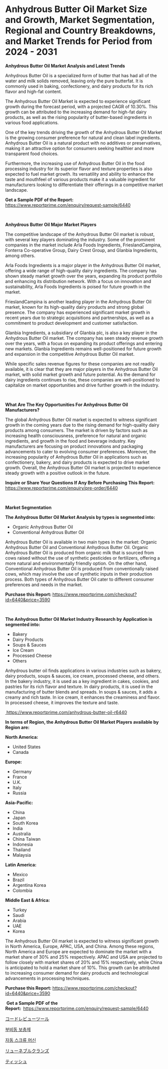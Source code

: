 <p><h1>Anhydrous Butter Oil Market Size and Growth, Market Segmentation, Regional and Country Breakdowns, and Market Trends for Period from 2024 -  2031</h1></p><p><strong>Anhydrous Butter Oil Market Analysis and Latest Trends</strong></p>
<p><p>Anhydrous Butter Oil is a specialized form of butter that has had all of the water and milk solids removed, leaving only the pure butterfat. It is commonly used in baking, confectionery, and dairy products for its rich flavor and high-fat content.</p><p>The Anhydrous Butter Oil Market is expected to experience significant growth during the forecast period, with a projected CAGR of 10.30%. This growth can be attributed to the increasing demand for high-fat dairy products, as well as the rising popularity of butter-based ingredients in various food applications.</p><p>One of the key trends driving the growth of the Anhydrous Butter Oil Market is the growing consumer preference for natural and clean label ingredients. Anhydrous Butter Oil is a natural product with no additives or preservatives, making it an attractive option for consumers seeking healthier and more transparent food choices.</p><p>Furthermore, the increasing use of Anhydrous Butter Oil in the food processing industry for its superior flavor and texture properties is also expected to fuel market growth. Its versatility and ability to enhance the taste and mouthfeel of various products make it a valuable ingredient for manufacturers looking to differentiate their offerings in a competitive market landscape.</p></p>
<p><strong>Get a Sample PDF of the Report:&nbsp;</strong> <a href="https://www.reportprime.com/enquiry/request-sample/6440">https://www.reportprime.com/enquiry/request-sample/6440</a></p>
<p>&nbsp;</p>
<p><strong>Anhydrous Butter Oil Major Market Players</strong></p>
<p><p>The competitive landscape of the Anhydrous Butter Oil market is robust, with several key players dominating the industry. Some of the prominent companies in the market include Arla Foods Ingredients, FrieslandCampina, Fonterra Co-operative Group, Dairy Crest Group, and Glanbia Ingredients, among others.</p><p>Arla Foods Ingredients is a major player in the Anhydrous Butter Oil market, offering a wide range of high-quality dairy ingredients. The company has shown steady market growth over the years, expanding its product portfolio and enhancing its distribution network. With a focus on innovation and sustainability, Arla Foods Ingredients is poised for future growth in the market.</p><p>FrieslandCampina is another leading player in the Anhydrous Butter Oil market, known for its high-quality dairy products and strong global presence. The company has experienced significant market growth in recent years due to strategic acquisitions and partnerships, as well as a commitment to product development and customer satisfaction.</p><p>Glanbia Ingredients, a subsidiary of Glanbia plc, is also a key player in the Anhydrous Butter Oil market. The company has seen steady revenue growth over the years, with a focus on expanding its product offerings and entering new markets. Glanbia Ingredients remains well-positioned for future growth and expansion in the competitive Anhydrous Butter Oil market.</p><p>While specific sales revenue figures for these companies are not readily available, it is clear that they are major players in the Anhydrous Butter Oil market, with solid market growth and future potential. As the demand for dairy ingredients continues to rise, these companies are well-positioned to capitalize on market opportunities and drive further growth in the industry.</p></p>
<p>&nbsp;</p>
<p><strong>What Are The Key Opportunities For Anhydrous Butter Oil Manufacturers?</strong></p>
<p><p>The global Anhydrous Butter Oil market is expected to witness significant growth in the coming years due to the rising demand for high-quality dairy products among consumers. The market is driven by factors such as increasing health consciousness, preference for natural and organic ingredients, and growth in the food and beverage industry. Key manufacturers are focusing on product innovations and packaging advancements to cater to evolving consumer preferences. Moreover, the increasing popularity of Anhydrous Butter Oil in applications such as confectionery, bakery, and dairy products is expected to drive market growth. Overall, the Anhydrous Butter Oil market is projected to experience steady growth with a positive outlook in the future.</p></p>
<p><strong>Inquire or Share Your Questions If Any Before Purchasing This Report:</strong> <a href="https://www.reportprime.com/enquiry/pre-order/6440">https://www.reportprime.com/enquiry/pre-order/6440</a></p>
<p>&nbsp;</p>
<p><strong>Market Segmentation</strong></p>
<p><strong>The Anhydrous Butter Oil Market Analysis by types is segmented into:</strong></p>
<p><ul><li>Organic Anhydrous Butter Oil</li><li>Conventional Anhydrous Butter Oil</li></ul></p>
<p><p>Anhydrous Butter Oil is available in two main types in the market: Organic Anhydrous Butter Oil and Conventional Anhydrous Butter Oil. Organic Anhydrous Butter Oil is produced from organic milk that is sourced from cows raised without the use of synthetic pesticides or fertilizers, offering a more natural and environmentally friendly option. On the other hand, Conventional Anhydrous Butter Oil is produced from conventionally raised cows, which may involve the use of synthetic inputs in their production process. Both types of Anhydrous Butter Oil cater to different consumer preferences and needs in the market.</p></p>
<p><strong>Purchase this Report:&nbsp;</strong><a href="https://www.reportprime.com/checkout?id=6440&price=3590">https://www.reportprime.com/checkout?id=6440&price=3590</a></p>
<p>&nbsp;</p>
<p><strong>The Anhydrous Butter Oil Market Industry Research by Application is segmented into:</strong></p>
<p><ul><li>Bakery</li><li>Dairy Products</li><li>Soups & Sauces</li><li>Ice Cream</li><li>Processed Cheese</li><li>Others</li></ul></p>
<p><p>Anhydrous butter oil finds applications in various industries such as bakery, dairy products, soups & sauces, ice cream, processed cheese, and others. In the bakery industry, it is used as a key ingredient in cakes, cookies, and pastries for its rich flavor and texture. In dairy products, it is used in the manufacturing of butter blends and spreads. In soups & sauces, it adds a creamy and rich taste. In ice cream, it enhances the creaminess and flavor. In processed cheese, it improves the texture and taste.</p></p>
<p><a href="https://www.reportprime.com/anhydrous-butter-oil-r6440">&nbsp;https://www.reportprime.com/anhydrous-butter-oil-r6440</a></p>
<p><strong>In terms of Region, the Anhydrous Butter Oil Market Players available by Region are:</strong></p>
<p>
    <p> <strong> North America: </strong>
        <ul>
            <li>United States</li>
            <li>Canada</li>
        </ul>
        </p> 
    <p> <strong> Europe: </strong>
        <ul>
            <li>Germany</li>
            <li>France</li>
            <li>U.K.</li>
            <li>Italy</li>
            <li>Russia</li>
        </ul>
        </p> 
    <p> <strong> Asia-Pacific: </strong>
        <ul>
            <li>China</li>
            <li>Japan</li>
            <li>South Korea</li>
            <li>India</li>
            <li>Australia</li>
            <li>China Taiwan</li>
            <li>Indonesia</li>
            <li>Thailand</li>
            <li>Malaysia</li>
        </ul>
        </p> 
    <p> <strong> Latin America: </strong>
        <ul>
            <li>Mexico</li>
            <li>Brazil</li>
            <li>Argentina Korea</li>
            <li>Colombia</li>
        </ul>
        </p> 
    <p> <strong> Middle East & Africa: </strong>
        <ul>
            <li>Turkey</li>
            <li>Saudi</li>
            <li>Arabia</li>
            <li>UAE</li>
            <li>Korea</li>
        </ul>
    </p>
    </p>
<p><p>The Anhydrous Butter Oil market is expected to witness significant growth in North America, Europe, APAC, USA, and China. Among these regions, North America and Europe are expected to dominate the market with a market share of 30% and 25% respectively. APAC and USA are projected to follow closely with market shares of 20% and 15% respectively, while China is anticipated to hold a market share of 10%. This growth can be attributed to increasing consumer demand for dairy products and technological advancements in processing techniques.</p></p>
<p><strong>Purchase this Report: </strong><a href="https://www.reportprime.com/checkout?id=6440&price=3590">https://www.reportprime.com/checkout?id=6440&price=3590</a></p>
<p>&nbsp;<strong>Get a Sample PDF of the Report:&nbsp;&nbsp;</strong><a href="https://www.reportprime.com/enquiry/request-sample/6440">https://www.reportprime.com/enquiry/request-sample/6440</a></p>
<p><strong></strong></p>
<p><p><a href="https://github.com/Calvi3ynJerde867/Market-Research-Report-List-1/blob/main/737830118936.md">コードレビューツール</a></p><p><a href="https://medium.com/@koreycrooks2022/%EB%B6%80%EB%B9%84%EB%8F%99-%EB%B3%B4%EC%B6%A9%EC%A0%9C-%EC%8B%9C%EC%9E%A5-%EB%B6%84%EC%84%9D-%EC%97%B0%ED%8F%89%EA%B7%A0-%EC%84%B1%EC%9E%A5%EB%A5%A0-%EC%8B%9C%EC%9E%A5-%EC%84%B8%EB%B6%84%ED%99%94-%EB%B0%8F-%EC%84%B8%EA%B3%84-%EC%82%B0%EC%97%85-%EA%B0%9C%EC%9A%94-1f75dd76e91e">부비동 보충제</a></p><p><a href="https://github.com/RichardLueilwitz787/Market-Research-Report-List-1/blob/main/446271517706.md">자동 스크류 머신</a></p><p><a href="https://github.com/JacksonWiza1924/Market-Research-Report-List-1/blob/main/835555818937.md">リューネブルクランズ</a></p><p><a href="https://medium.com/@jonathanforsyth44/%E3%83%86%E3%82%A3%E3%83%83%E3%82%B7%E3%83%A5%E5%B8%82%E5%A0%B4%E5%88%86%E6%9E%90-%E3%81%9D%E3%81%AEcagr-%E5%B8%82%E5%A0%B4%E3%82%BB%E3%82%B0%E3%83%A1%E3%83%B3%E3%83%86%E3%83%BC%E3%82%B7%E3%83%A7%E3%83%B3-%E3%81%8A%E3%82%88%E3%81%B3%E3%82%B0%E3%83%AD%E3%83%BC%E3%83%90%E3%83%AB%E7%94%A3%E6%A5%AD%E6%A6%82%E8%A6%81-6d744b02a2fb">ティッシュ</a></p></p>